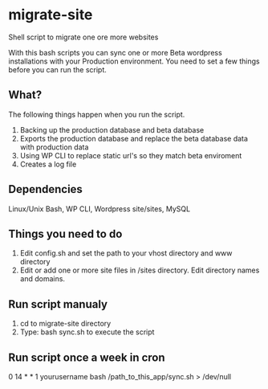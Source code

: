 # migrate-site
Shell script to migrate one ore more websites

With this bash scripts you can sync one or more Beta wordpress installations with your Production environment.
You need to set a few things before you can run the script.


## What?
The following things happen when you run the script.

1. Backing up the production database and beta database
2. Exports the production database and replace the beta database data with production data
3. Using WP CLI to replace static url's so they match beta enviroment
4. Creates a log file

## Dependencies
Linux/Unix Bash, WP CLI, Wordpress site/sites, MySQL

## Things you need to do
1. Edit config.sh and set the path to your vhost directory and www directory
2. Edit or add one or more site files in /sites directory. Edit directory names and domains.

## Run script manualy
1. cd to migrate-site directory
2. Type: bash sync.sh to execute the script

## Run script once a week in cron
0 14 * * 1  yourusername  bash /path_to_this_app/sync.sh > /dev/null
